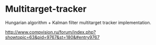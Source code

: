 Multitarget-tracker
===================

Hungarian algorithm + Kalman filter multitarget tracker implementation.

http://www.compvision.ru/forum/index.php?showtopic=63&pid=9767&st=180&#entry9767
